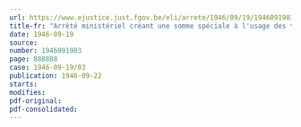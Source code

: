 ```yaml
---
url: https://www.ejustice.just.fgov.be/eli/arrete/1946/09/19/1946091903/justel
title-fr: "Arrêté ministériel créant une somme spéciale à l'usage des troupes d'occupation"
date: 1946-09-19
source:
number: 1946091903
page: 888888
case: 1946-09-19/03
publication: 1946-09-22
starts:
modifies:
pdf-original:
pdf-consolidated:
---
```


